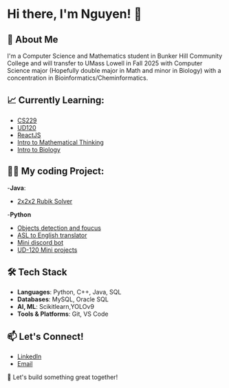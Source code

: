 # Hi there, I'm Nguyen! 👋

## 🚀 About Me
I'm a Computer Science and Mathematics student in Bunker Hill Community College and will transfer to UMass Lowell in Fall 2025 with Computer Science major (Hopefully double major in Math and minor in Biology) with a concentration in Bioinformatics/Cheminformatics.

## 📈 Currently Learning:
   * [CS229](https://youtube.com/playlist?list=PLoROMvodv4rNyWOpJg_Yh4NSqI4Z4vOYy&si=hsmqC7l5LlfJ9913)
   * [UD120](https://www.udacity.com/course/intro-to-machine-learning--ud120)
   * [ReactJS](https://www.youtube.com/watch?v=G6D9cBaLViA)
   * [Intro to Mathematical Thinking](https://online.stanford.edu/courses/hstar-y0001-introduction-mathematical-thinking)
   * [Intro to Biology](https://youtube.com/playlist?list=PLUl4u3cNGP63LmSVIVzy584-ZbjbJ-Y63&si=E2IIPot2qwtgLnU5)

## 🧑‍💻 My coding Project:
-**Java**: 
  * [2x2x2 Rubik Solver](https://github.com/nguyentkfsc0086/Rubik-Cube-s-Solver-by-Java)

-**Python**
  * [Objects detection and foucus](https://github.com/toanhac/BTSFaceCamCreator)
  * [ASL to English translator](https://github.com/AliTaladar/Signify)
  * [Mini discord bot](https://github.com/nguyentkfsc0086/discordBot)
  * [UD-120 Mini projects](https://github.com/nguyentkfsc0086/UD120_MiniProject)


## 🛠️ Tech Stack
- **Languages**: Python, C++, Java, SQL
- **Databases**: MySQL, Oracle SQL
- **AI, ML**: Scikitlearn,YOLOv9
- **Tools & Platforms**: Git, VS Code

## 📫 Let's Connect!
- [LinkedIn](https://www.linkedin.com/in/nguyentran04)
- [Email](nguyentrankhoi1201@gmail.com) 

🚀 Let's build something great together!

